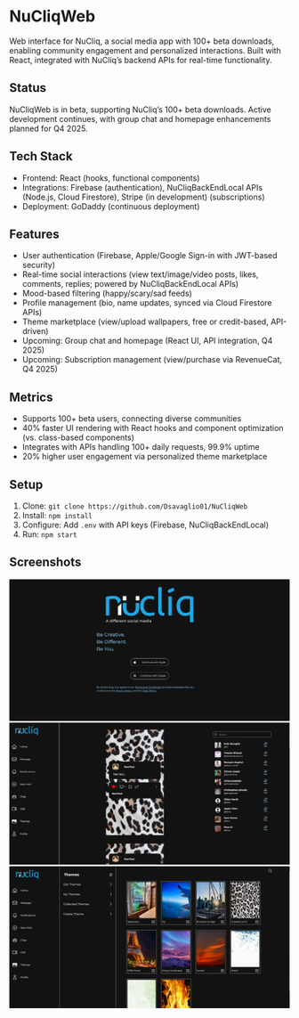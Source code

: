 # NuCliqWeb
Web interface for NuCliq, a social media app with 100+ beta downloads, enabling community engagement and personalized interactions. Built with React, integrated with NuCliq’s backend APIs for real-time functionality.

## Status
NuCliqWeb is in beta, supporting NuCliq’s 100+ beta downloads. Active development continues, with group chat and homepage enhancements planned for Q4 2025.

## Tech Stack
- Frontend: React (hooks, functional components)
- Integrations: Firebase (authentication), NuCliqBackEndLocal APIs (Node.js, Cloud Firestore), Stripe (in development) (subscriptions)
- Deployment: GoDaddy (continuous deployment)

## Features
- User authentication (Firebase, Apple/Google Sign-in with JWT-based security)
- Real-time social interactions (view text/image/video posts, likes, comments, replies; powered by NuCliqBackEndLocal APIs)
- Mood-based filtering (happy/scary/sad feeds)
- Profile management (bio, name updates, synced via Cloud Firestore APIs)
- Theme marketplace (view/upload wallpapers, free or credit-based, API-driven)
- Upcoming: Group chat and homepage (React UI, API integration, Q4 2025)
- Upcoming: Subscription management (view/purchase via RevenueCat, Q4 2025)

## Metrics
- Supports 100+ beta users, connecting diverse communities
- 40% faster UI rendering with React hooks and component optimization (vs. class-based components)
- Integrates with APIs handling 100+ daily requests, 99.9% uptime
- 20% higher user engagement via personalized theme marketplace

## Setup
1. Clone: `git clone https://github.com/Dsavaglio01/NuCliqWeb`
2. Install: `npm install`
3. Configure: Add `.env` with API keys (Firebase, NuCliqBackEndLocal)
4. Run: `npm start`

## Screenshots
![Registration](docs/Registration.png)
![Dashboard](docs/Dashboard.png)
![Theme Marketplace](docs/Theme_Marketplace.png)
